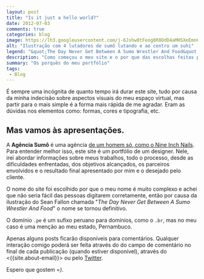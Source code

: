 ```yaml
---
layout: post
title: "Is it just a hello world?"
date: 2012-07-03
comments: true
categories: blog
image: https://lh3.googleusercontent.com/j-6Jshw0tFeog8R8OdD4aMHSXeEmn6Tn71GFmKTTymXzimKjR1HQz88dkk9ZIpDtZqta2wM8Glc6CICqeHvBhWC35iVBtdlXCTo-oprzMorPQ55NvExpjypEe4k-r8P5xVvdAZ5t9ZcwdkbOcov3OrgXsuQOKxOsuXBmUPS8E22e15ZAbcPh_svXrb3NjohsOXc_VwQ9l24cKwG8tfK_oHmtCjBwTrOrQ-a-Mu8DCzudwN0VMX_5fj9PtpS_or6ozO7YUcGcbjgCIVSGp2rgCzOP9gL7XlQJmkU13UWm-4RpDpshPzjTO8bbXifRV7Trh5vmu8PHM20_SoZfD3d-fmOeoaNKsT_11OD9TIcuLfqyKtJowzq2pi0PSJ25v4n58aE6bBlSYusvaFBF5RWuKbXisf1oyO8cEKxts80J5lxnZ9YJwZpBlVo-5-JSI-nngDKmfQ4FytGNeEy2k3-ask1S84W7BZ8rnbqVDvJh74Lifa9z9dbpty3FgY2wn7um6oIQflI9qY1StGs-utkmI6YkroCe8ZHYURHNoO1VoEQ--S3nerV52ktXTQuzsWMI0Tuz2RXifDh_YUyvqKB6_8fVvFc3TPCAhK2M6v6LVENgSYF-QrhNdvhbKjTrpmJ5VeIS7N-8PyQOjeRV5fUj14DCW0rSJbRC9ME=w650-h384-no
alt: "Ilustração com 4 lutadores de sumô lutando e ao centro um suhi"
legend: "&quot;The Day Never Get Between A Sumo Wrestler And Food&quot; (Ilustração&colon; Sean Fallon)"
description: "Como começou o meu site e o por que das escolhas feitas para construção dele"
summary: "Os porquês do meu portfólio"
tags: 
 - Blog
---
```


É sempre uma incógnita de quanto tempo irá durar este site, tudo por causa da minha indecisão sobre aspectos visuais do meu espaço virtual, mas partir para o mais simple é a forma mais rápida de me agradar. Eram as dúvidas nos elementos como: formas, cores e tipografia, etc.

## Mas vamos às apresentações.

A **Agência Sumô** é uma agência <a  data-toggle="modal" data-target="#bandade1hso" href="#">de um homem só, como o Nine Inch Nails</a>. Para entender melhor isso, este site é um portfólio de um designer. Nele, irei abordar informações sobre meus trabalhos, todo o processo, desde as dificuldades enfrentadas, dos objetivos alcançados, os parceiros envolvidos e o resultado final apresentado por mim e o desejado pelo cliente.

O nome do site foi escolhido por que o meu nome é muito complexo e achei que não seria fácil das pessoas digitarem corretamente, então por causa da ilustração do Sean Fallon chamada "<em>The Day Never Get Between A Sumo Wrestler And Food</em>" o nome se tornou definitivo.

O domínio ``.pe`` é um sufixo peruano para domínios, como o ``.br``, mas no meu caso é uma menção ao meu estado, Pernambuco.

Apenas alguns posts ficarão disponíveis para comentários. Qualquer interação comigo poderá ser feita através do do campo de comentário no final de cada publicação (quando estiver disponível), através do <{{site.about-email}}> ou pelo [Twitter](http://twitter.com/wagnerbeethoven).

Espero que gostem =*)*.

  <!-- Modal -->
<div class="modal fade" id="bandade1hso" tabindex="-1" role="dialog" aria-labelledby="bandade1hso" aria-hidden="true">
  <div class="modal-dialog modal-image" title="clique para fechar" role="document">
        <img src="https://lh3.googleusercontent.com/koKZCdDdaVa0GhRBEcti-MrGJZOrAB64t-PQ1qkyYe59WxgACBUZDdiIljh0YUsqcb7LFYDW7AF5nGk9kRbpSr1tj0Wgs8E8xsQP6uaLfNb-BdOewJ8iOtlYDZ8QA0R-KoCN922xiidZ8VPHpmfXFkswWnkeIcuAyI5VCRUJrG6Fhj3jd6T2y--V9M7nGSDIj8nLWZWeQrGnG97FbT0cDrWImjdzdEyNAsLc8qIgBTXsnv5BkIy5AiHOeWcQqLhtzp_0zSmH-osmaTs9XD1Ns_uWfa46uRuKaRy-NemBN_JxgsynJaWATm2hcRPNuNyD3X67JMpgsSKkst8K-52cWsIG9i-cak0aSA2KP1vXN7Dm4T1ZKm5Ejy_USYuHJQLC93JG8PrlnDyv6byIn6ugRyEhkshjjGh80Xx9GK4LtV4d5OU0WB0-YjMKKaWeLSFZRahPKr9-t6CNoZX5GDihDfA0dNNb2XbobO755W6DJtASK7l4zcz6kdUtVa-gTaZ35LCdp0NEEYX0XeWUGarPbkTRyH1XX0xb5CzRg0QMKsYZ4uSO7FR_nudfcQWTZlpMVAepzJEPlYN4Z_JNyWw7oq1kyHYNlxm1cy3xMXa313vGBBSeE-UvlPM3j-9k2oxhqfoaivDk6UAJR-hQq0nQWj_TdptbR4h1XGZbi3IVzyDiyHp0HV3G9q2BI_9e9r7arl8VZQqn9Y-kTBpi4u3YgV3henOcWE3q7Xr4Yh5dmQVwRVk=w888-h947-no" alt="">    
  </div>
</div>
